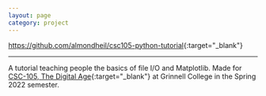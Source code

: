 ```yaml
---
layout: page
category: project
---
```


<https://github.com/almondheil/csc105-python-tutorial>{:target="_blank"}

---

A tutorial teaching people the basics of file I/O and Matplotlib. Made for [CSC-105, The Digital Age](https://digitalage22.lizrodrigues.sites.grinnell.edu/syllabus/){:target="_blank"} at Grinnell College in the Spring 2022 semester.